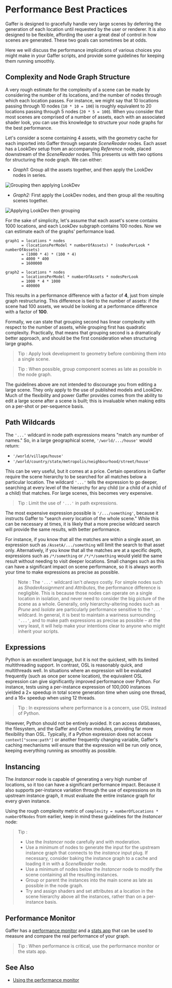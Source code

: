 # Performance Best Practices #

Gaffer is designed to gracefully handle very large scenes by deferring the generation of each location until requested by the user or renderer. It is also designed to be flexible, affording the user a great deal of control in how scenes are generated. These two goals can sometimes be at odds. 

Here we will discuss the performance implications of various choices you might make in your Gaffer scripts, and provide some guidelines for keeping them running smoothly.


## Complexity and Node Graph Structure ##

A very rough estimate for the complexity of a scene can be made by considering the number of its locations, and the number of nodes through which each location passes. For instance, we might say that 10 locations passing through 10 nodes (`10 * 10 = 100`) is roughly equivalent to 20 locations passing through 5 nodes (`20 * 5 = 100`). When you consider that most scenes are comprised of a number of assets, each with an associated shader look, you can use this knowledge to structure your node graphs for the best performance.

Let's consider a scene containing 4 assets, with the geometry cache for each imported into Gaffer through separate _SceneReader_ nodes. Each asset has a LookDev setup from an accompanying _Reference_ node, placed downstream of the _SceneReader_ nodes. This presents us with two options for structuring the node graph. We can either:

* _Graph1:_ Group all the assets together, and then apply the LookDev nodes in series.

![Grouping then applying LookDev](images/groupFirst.png)

* _Graph2:_ First apply the LookDev nodes, and then group all the resulting scenes together.

![Applying LookDev then grouping](images/groupSecond.png)

For the sake of simplicity, let's assume that each asset's scene contains 1000 locations, and each LookDev subgraph contains 100 nodes. Now we can estimate each of the graphs' performance load.

```
graph1 = locations * nodes
       = (locationsPerModel * numberOfAssets) * (nodesPerLook * numberOfAssets)
       = (1000 * 4) * (100 * 4)
       = 4000 * 400
       = 1600000

graph2 = locations * nodes
       = locationsPerModel * numberOfAssets * nodesPerLook
       = 1000 * 4 * 1000
       = 400000
```

This results in a performance difference with a factor of **4**, just from simple graph restructuring. This difference is tied to the number of assets: if the scene had 100 assets, we would be looking at a performance difference with a factor of **100**.

Formally, we can state that grouping second has linear complexity with respect to the number of assets, while grouping first has quadratic complexity. Practically, that means that grouping second is a dramatically better approach, and should be the first consideration when structuring large graphs.

> Tip :
> Apply look development to geometry before combining them into a single scene.

> Tip :
> When possible, group component scenes as late as possible in the node graph.

The guidelines above are not intended to discourage you from editing a large scene. They only apply to the use of published models and LookDev. Much of the flexibility and power Gaffer provides comes from the ability to edit a large scene after a scene is built; this is invaluable when making edits on a per-shot or per-sequence basis. 


## Path Wildcards ##

The `'...'` wildcard in node path expressions means "match any number of names." So, in a large geographical scene, `'/world/.../house'` would return:

* `'/world/village/house'`
* `'/world/country/state/metropolis/neighbourhood/street/house'`

This can be very useful, but it comes at a price. Certain operations in Gaffer require the scene hierarchy to be searched for all matches below a particular location. The wildcard `'...'` tells the expression to go deeper, searching at every level of the hierarchy for any child (or a child of a child of a child) that matches. For large scenes, this becomes very expensive.

> Tip :
> Limit the use of `'...'` in path expressions.

The most expensive expression possible is `'/.../something'`, because it instructs Gaffer to "search _every_ location of the whole scene." While this can be necessary at times, it is likely that a more precise wildcard search will provide the same results, with better performance. 

For instance, if you know that all the matches are within a single asset, an expression such as `/AssetA/.../something` will limit the search to that asset only. Alternatively, if you know that all the matches are at a specific depth, expressions such as `/*/something` or `/*/*/something` would yield the same result without needing to visit deeper locations. Small changes such as this can have a significant impact on scene performance, so it is always worth your time to make expressions as precise as possible.

> Note :
> The `'...'` wildcard isn't _always_ costly. For simple nodes such as _ShaderAssignment_ and _Attributes_, the performance difference is negligible. This is because those nodes can operate on a single location in isolation, and never need to consider the big picture of the scene as a whole. Generally, only hierarchy-altering nodes such as _Prune_ and _Isolate_ are particularly performance sensitive to the `'...'` wildcard. In general, it is best to maintain a wariness surrounding `'...'`, and to make path expressions as precise as possible – at the very least, it will help make your intentions clear to anyone who might inherit your scripts.


## Expressions ##

Python is an excellent language, but it is not the quickest, with its limited multithreading support. In contrast, OSL is reasonably quick, and multithreads well. In situations where an expression will be evaluated frequently (such as once per scene location), the equivalent OSL expression can give significantly improved performance over Python. For instance, tests using a per-instance expression of 100,000 instances yielded a 2× speedup in total scene generation time when using one thread, and a 16× speedup when using 12 threads.

> Tip :
> In expressions where performance is a concern, use OSL instead of Python.

However, Python should not be entirely avoided. It can access databases, the filesystem, and the  Gaffer and Cortex modules, providing far more flexibility than OSL. Typically, if a Python expression does not access `context["scene:path"]` or another frequently changing variable, Gaffer's caching mechanisms will ensure that the expression will be run only once, keeping everything running as smoothly as possible.


## Instancing ##

The _Instancer_ node is capable of generating a very high number of locations, so it too can have a significant performance impact. Because it also supports per-instance variation through the use of expressions on its upstream instance graph, it must evaluate the entire instance graph for every given instance.

Using the rough complexity metric of `complexity = numberOfLocations * numberOfNodes` from earlier, keep in mind these guidelines for the _Instancer_ node:

> Tip :
> - Use the _Instancer_ node carefully and with moderation.
> - Use a minimum of nodes to generate the input for the upstream instance graph that connects to the _instance_ input plug. If necessary, consider baking the instance graph to a cache and loading it in with a _SceneReader_ node.
> - Use a minimum of nodes below the _Instancer_ node to modify the scene containing all the resulting instances.
> - Group or parent the instances into the main scene as late as possible in the node graph.
> - Try and assign shaders and set attributes at a location in the scene hierarchy above all the instances, rather than on a per-instance basis.


## Performance Monitor ##

Gaffer has a [performance monitor](../UsingThePerformanceMonitor/index.md) and a [stats app](../../References/CommandLineReference/stats.md) that can be used to measure and compare the real performance of your graph.

> Tip :
> When performance is critical, use the performance monitor or the stats app.


## See Also ##

<!-- TODO - [Multithreading](Multithreading/index.md) -->
<!-- TODO - [Deferred execution](DeferredExecution/index.md) -->

- [Using the performance monitor](../UsingThePerformanceMonitor/index.md)
